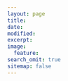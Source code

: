 ```yaml
---
layout: page
title:
date: 
modified:
excerpt:
image:
  feature:
search_omit: true
sitemap: false
---
```

  
<ul class="post-list" data-search-results></ul>

<!-- Search result template -->
<script type="text/x-template" id="search-result">
  <li><article>
    <a href="##Url##">##Title## <span class="excerpt">##Excerpt##</span></a>
  </article></li>
</script>

